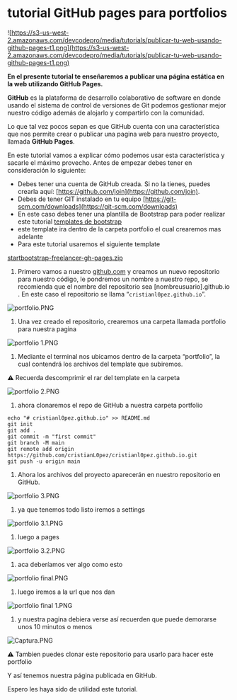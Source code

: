 # tutorial GitHub pages para portfolios

![https://s3-us-west-2.amazonaws.com/devcodepro/media/tutorials/publicar-tu-web-usando-github-pages-t1.png](https://s3-us-west-2.amazonaws.com/devcodepro/media/tutorials/publicar-tu-web-usando-github-pages-t1.png)

**En el presente tutorial te enseñaremos a publicar una página estática en la web utilizando GitHub Pages.**

**GitHub** es la plataforma de desarrollo colaborativo de software en donde usando el sistema de control de versiones de Git podemos gestionar mejor nuestro código además de alojarlo y compartirlo con la comunidad.

Lo que tal vez pocos sepan es que GitHub cuenta con una característica que nos permite crear o publicar una pagina web para nuestro proyecto, llamada **GitHub Pages**.

En este tutorial vamos a explicar cómo podemos usar esta característica y sacarle el máximo provecho. Antes de empezar debes tener en consideración lo siguiente:

- Debes tener una cuenta de GitHub creada. Si no la tienes, puedes crearla aquí: [https://github.com/join](https://github.com/join).
- Debes de tener GIT instalado en tu equipo [https://git-scm.com/downloads](https://git-scm.com/downloads)
- En este caso debes tener una plantilla de Bootstrap para poder realizar este tutorial  [templates de bootstrap](https://startbootstrap.com/themes/portfolio-resume)
- este template ira dentro de la carpeta portfolio el cual crearemos mas adelante
- Para este  tutorial usaremos el siguiente template

[startbootstrap-freelancer-gh-pages.zip](tutorial%20GitHub%20pages%20para%20portfolios%202b0c39475e7b444a8257c43b7b3f1d69/startbootstrap-freelancer-gh-pages.zip)

1. Primero vamos a nuestro [github.com](http://github.com/) y creamos un nuevo repositorio para nuestro código, le pondremos un nombre a nuestro repo, se recomienda que el nombre del repositorio sea [nombreusuario].github.io . En este caso el repositorio se llama “`cristianl0pez.github.io`”.

![portfolio.PNG](tutorial%20GitHub%20pages%20para%20portfolios%202b0c39475e7b444a8257c43b7b3f1d69/portfolio.png)

1. Una vez creado el repositorio, crearemos una carpeta llamada portfolio para nuestra pagina

![portfolio 1.PNG](tutorial%20GitHub%20pages%20para%20portfolios%202b0c39475e7b444a8257c43b7b3f1d69/portfolio_1.png)

1. Mediante el terminal nos ubicamos dentro de la carpeta “portfolio”, la cual contendrá  los archivos del template  que subiremos.

<aside>
⚠️ Recuerda descomprimir el rar del template en la carpeta

</aside>

![portfolio 2.PNG](tutorial%20GitHub%20pages%20para%20portfolios%202b0c39475e7b444a8257c43b7b3f1d69/portfolio_2.png)

1. ahora clonaremos el repo de GitHub a nuestra carpeta portfolio

```
echo "# cristianl0pez.github.io" >> README.md
git init
git add .
git commit -m "first commit"
git branch -M main
git remote add origin https://github.com/cristianL0pez/cristianl0pez.github.io.git
git push -u origin main

```

1. Ahora los archivos del proyecto aparecerán en nuestro repositorio en GitHub.

![portfolio 3.PNG](tutorial%20GitHub%20pages%20para%20portfolios%202b0c39475e7b444a8257c43b7b3f1d69/portfolio_3.png)

1. ya que tenemos todo listo iremos a settings

![portfolio 3.1.PNG](tutorial%20GitHub%20pages%20para%20portfolios%202b0c39475e7b444a8257c43b7b3f1d69/portfolio_3.1.png)

1. luego a pages

![portfolio 3.2.PNG](tutorial%20GitHub%20pages%20para%20portfolios%202b0c39475e7b444a8257c43b7b3f1d69/portfolio_3.2.png)

1. aca deberíamos ver  algo como esto 

![portfolio final.PNG](tutorial%20GitHub%20pages%20para%20portfolios%202b0c39475e7b444a8257c43b7b3f1d69/portfolio_final.png)

1. luego iremos a la url que nos dan 

![portfolio final 1.PNG](tutorial%20GitHub%20pages%20para%20portfolios%202b0c39475e7b444a8257c43b7b3f1d69/portfolio_final_1.png)

1. y nuestra pagina debiera verse así  recuerden que puede demorarse unos 10 minutos  o menos

![Captura.PNG](tutorial%20GitHub%20pages%20para%20portfolios%202b0c39475e7b444a8257c43b7b3f1d69/Captura.png)

<aside>
⚠️ Tambien puedes clonar este repositorio para usarlo para hacer este portfolio

</aside>

Y así tenemos nuestra página publicada en GitHub.

Espero les haya sido de utilidad este tutorial.

